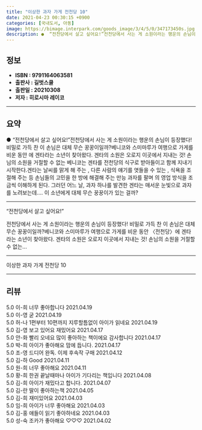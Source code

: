 ```yaml
---
title: "이상한 과자 가게 전천당 10"
date: 2021-04-23 00:30:15 +0900
categories: [국내도서, 아동]
image: https://bimage.interpark.com/goods_image/3/4/5/0/347173450s.jpg
description: ●  “전천당에서 살고 싶어요!”전천당에서 사는 게 소원이라는 행운의 손님이 등장했다!비밀로 가득 찬 이 손님은 대체 무슨 꿍꿍이일까?베니코와 스미마루가 여행으로 가게를 비운 동안 에 겐타라는 소년이 찾아왔다. 겐타의 소원은 오로지 이곳에서 지내는 것! 손님의 소원을 거절할 수 없는 베니코는 겐타를 전천
---
```


## **정보**

- **ISBN : 9791164063581**
- **출판사 : 길벗스쿨**
- **출판일 : 20210308**
- **저자 : 히로시마 레이코**

------



## **요약**

●  “전천당에서 살고 싶어요!”전천당에서 사는 게 소원이라는 행운의 손님이 등장했다!비밀로 가득 찬 이 손님은 대체 무슨 꿍꿍이일까?베니코와 스미마루가 여행으로 가게를 비운 동안 에 겐타라는 소년이 찾아왔다. 겐타의 소원은 오로지 이곳에서 지내는 것! 손님의 소원을 거절할 수 없는 베니코는 겐타를 전천당의 식구로 받아들이고 함께 지내기 시작한다.겐타는 날씨를 맑게 해 주는 , 다른 사람의 얘기를 엿들을 수 있는 , 식욕을 조절해 주는  등 손님들의 고민을 한 방에 해결해 주는 만능 과자를 팔며 의 영업 방식을 조금씩 이해하게 된다. 그러던 어느 날, 과자 하나를 발견한 겐타는 매서운 눈빛으로 과자를 노려보는데…. 이 소년에게 대체 무슨 꿍꿍이가 있는 걸까?

------

“전천당에서 살고 싶어요!”

전천당에서 사는 게 소원이라는 행운의 손님이 등장했다!
비밀로 가득 찬 이 손님은 대체 무슨 꿍꿍이일까?베니코와 스미마루가 여행으로 가게를 비운 동안 〈전천당〉에 겐타라는 소년이 찾아왔다. 겐타의 소원은 오로지 이곳에서 지내는 것! 손님의 소원을 거절할 수 없는... 

------


이상한 과자 가게 전천당 10 

------


## **리뷰** 

5.0 이-희 너무 좋아합니다 2021.04.19 <br/>5.0 이-영 굳 2021.04.19 <br/>5.0 허-나 1편부터 10편까지 지루할틈없이 아이가 읽네요 2021.04.19 <br/>5.0 김-영 보고 있어요 재밌어요 2021.04.17 <br/>5.0 안-화 빨리 오네요 
많이  좋아하는  책이에요 
감사합니다  2021.04.17 <br/>5.0 박-희 아이가 좋아해요 맘에 듭니다.  2021.04.17 <br/>5.0 조-영 드디어 완독. 이제 후속작 구매 2021.04.12 <br/>5.0 김-하 Good 2021.04.11 <br/>5.0 원-희 너무 좋아해요 2021.04.11 <br/>5.0 황-희 한권 끝날때마나 아이가 기다리는 책입니다 2021.04.08 <br/>5.0 김-희 아이가 재밌다고 합니다. 2021.04.07 <br/>5.0 김-란 딸이 좋아하는책 2021.04.05 <br/>5.0 김-희 재미있어요 2021.04.03 <br/>5.0 임-희 아이가 너무 좋아해요 2021.04.03 <br/>5.0 김-홍 애들이 읽기 좋아하네요 2021.04.03 <br/>5.0 성-숙 조카가 좋아해요 ♡♡♡ 2021.04.02 <br/>